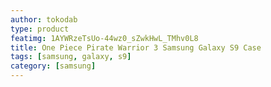 ```yaml
---
author: tokodab
type: product
featimg: 1AYWRzeTsUo-44wz0_sZwkHwL_TMhv0L8
title: One Piece Pirate Warrior 3 Samsung Galaxy S9 Case
tags: [samsung, galaxy, s9]
category: [samsung]
---
```

